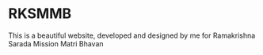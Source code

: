 # RKSMMB
This is a beautiful website, developed and designed by me for Ramakrishna Sarada Mission Matri Bhavan

